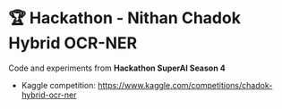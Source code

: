 # 🏆 Hackathon - Nithan Chadok Hybrid OCR-NER

Code and experiments from **Hackathon SuperAI Season 4**  
- Kaggle competition: https://www.kaggle.com/competitions/chadok-hybrid-ocr-ner